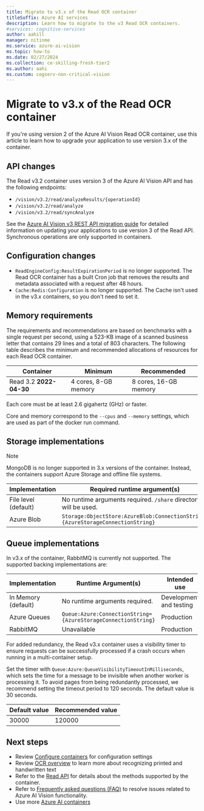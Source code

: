 ```yaml
---
title: Migrate to v3.x of the Read OCR container
titleSuffix: Azure AI services
description: Learn how to migrate to the v3 Read OCR containers.
#services: cognitive-services 
author: aahill
manager: nitinme
ms.service: azure-ai-vision
ms.topic: how-to
ms.date: 02/27/2024
ms.collection: ce-skilling-fresh-tier2
ms.author: aahi
ms.custom: cogserv-non-critical-vision
---
```


# Migrate to v3.x of the Read OCR container

If you're using version 2 of the Azure AI Vision Read OCR container, use this article to learn how to upgrade your application to use version 3.x of the container.

## API changes

The Read v3.2 container uses version 3 of the Azure AI Vision API and has the following endpoints:

* `/vision/v3.2/read/analyzeResults/{operationId}`
* `/vision/v3.2/read/analyze`
* `/vision/v3.2/read/syncAnalyze`

See the [Azure AI Vision v3 REST API migration guide](./upgrade-api-versions.md) for detailed information on updating your applications to use version 3 of the Read API. Synchronous operations are only supported in containers.

## Configuration changes

* `ReadEngineConfig:ResultExpirationPeriod` is no longer supported. The Read OCR container has a built Cron job that removes the results and metadata associated with a request after 48 hours.
* `Cache:Redis:Configuration` is no longer supported. The Cache isn't used in the v3.x containers, so you don't need to set it.

## Memory requirements

The requirements and recommendations are based on benchmarks with a single request per second, using a 523-KB image of a scanned business letter that contains 29 lines and a total of 803 characters. The following table describes the minimum and recommended allocations of resources for each Read OCR container.

|Container  |Minimum | Recommended  |
|---------|---------|------|
|Read 3.2 **2022-04-30** | 4 cores, 8-GB memory | 8 cores, 16-GB memory |

Each core must be at least 2.6 gigahertz (GHz) or faster.

Core and memory correspond to the `--cpus` and `--memory` settings, which are used as part of the docker run command.

## Storage implementations

>[!NOTE]
> MongoDB is no longer supported in 3.x versions of the container. Instead, the containers support Azure Storage and offline file systems.

| Implementation |    Required runtime argument(s) |
|---------|---------|
|File level (default)    | No runtime arguments required. `/share` directory will be used. |
|Azure Blob    | `Storage:ObjectStore:AzureBlob:ConnectionString={AzureStorageConnectionString}` |

## Queue implementations

In v3.x of the container, RabbitMQ is currently not supported. The supported backing implementations are:

| Implementation | Runtime Argument(s) | Intended use |
|---------|---------|-------|
| In Memory (default) | No runtime arguments required. | Development and testing |
| Azure Queues | `Queue:Azure:ConnectionString={AzureStorageConnectionString}` | Production |
| RabbitMQ    | Unavailable | Production |

For added redundancy, the Read v3.x container uses a visibility timer to ensure requests can be successfully processed if a crash occurs when running in a multi-container setup. 

Set the timer with `Queue:Azure:QueueVisibilityTimeoutInMilliseconds`, which sets the time for a message to be invisible when another worker is processing it. To avoid pages from being redundantly processed, we recommend setting the timeout period to 120 seconds. The default value is 30 seconds.

| Default value | Recommended value |
|---------|---------|
| 30000 |    120000 |


## Next steps

* Review [Configure containers](computer-vision-resource-container-config.md) for configuration settings
* Review [OCR overview](overview-ocr.md) to learn more about recognizing printed and handwritten text
* Refer to the [Read API](/rest/api/computervision/read/read?view=rest-computervision-v3.2-preview&tabs=HTTP) for details about the methods supported by the container.
* Refer to [Frequently asked questions (FAQ)](FAQ.yml) to resolve issues related to Azure AI Vision functionality.
* Use more [Azure AI containers](../cognitive-services-container-support.md)
